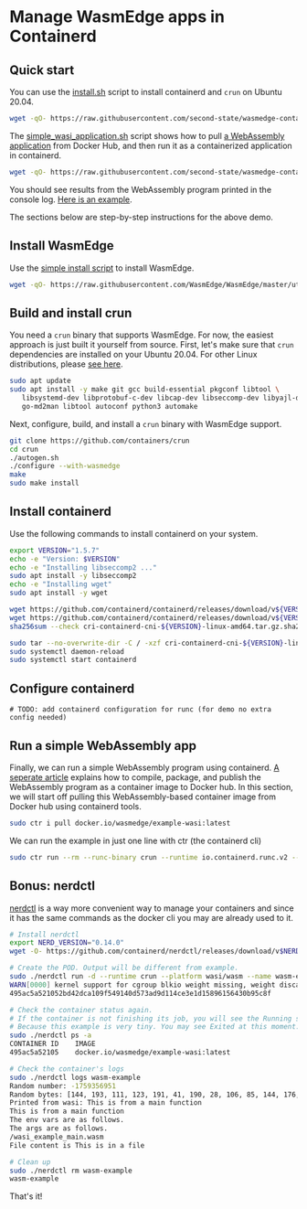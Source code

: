 # Manage WasmEdge apps in Containerd

## Quick start

You can use the [install.sh](install.sh) script to install containerd and `crun` on Ubuntu 20.04.

```bash
wget -qO- https://raw.githubusercontent.com/second-state/wasmedge-containers-examples/main/containerd/install.sh | bash
```

The [simple_wasi_application.sh](simple_wasi_application.sh) script shows how to pull [a WebAssembly application](../simple_wasi_app.md) from Docker Hub, and then run it as a containerized application in containerd.

```bash
wget -qO- https://raw.githubusercontent.com/second-state/wasmedge-containers-examples/main/containerd/simple_wasi_application.sh | bash
```

You should see results from the WebAssembly program printed in the console log. [Here is an example](https://github.com/second-state/wasmedge-containers-examples/runs/4321868699?check_suite_focus=true#step:4:63).

The sections below are step-by-step instructions for the above demo.

## Install WasmEdge

Use the [simple install script](https://github.com/WasmEdge/WasmEdge/blob/master/docs/install.md) to install WasmEdge.

```bash
wget -qO- https://raw.githubusercontent.com/WasmEdge/WasmEdge/master/utils/install.sh | bash -s -- -p /usr/local
```

## Build and install crun

You need a `crun` binary that supports WasmEdge. For now, the easiest approach is just built it yourself from source. First, let's make sure that `crun` dependencies are installed on your Ubuntu 20.04.
For other Linux distributions, please [see here](https://github.com/containers/crun#readme).

```bash
sudo apt update
sudo apt install -y make git gcc build-essential pkgconf libtool \
   libsystemd-dev libprotobuf-c-dev libcap-dev libseccomp-dev libyajl-dev \
   go-md2man libtool autoconf python3 automake
```

Next, configure, build, and install a `crun` binary with WasmEdge support.

```bash
git clone https://github.com/containers/crun
cd crun
./autogen.sh
./configure --with-wasmedge
make
sudo make install
```

## Install containerd

Use the following commands to install containerd on your system.

```bash
export VERSION="1.5.7"
echo -e "Version: $VERSION"
echo -e "Installing libseccomp2 ..."
sudo apt install -y libseccomp2
echo -e "Installing wget"
sudo apt install -y wget

wget https://github.com/containerd/containerd/releases/download/v${VERSION}/cri-containerd-cni-${VERSION}-linux-amd64.tar.gz
wget https://github.com/containerd/containerd/releases/download/v${VERSION}/cri-containerd-cni-${VERSION}-linux-amd64.tar.gz.sha256sum
sha256sum --check cri-containerd-cni-${VERSION}-linux-amd64.tar.gz.sha256sum

sudo tar --no-overwrite-dir -C / -xzf cri-containerd-cni-${VERSION}-linux-amd64.tar.gz
sudo systemctl daemon-reload
sudo systemctl start containerd
```

## Configure containerd

```
# TODO: add containerd configuration for runc (for demo no extra config needed)
```

## Run a simple WebAssembly app

Finally, we can run a simple WebAssembly program using containerd.
[A seperate article](../simple_wasi_app.md) explains how to compile, package, and publish the WebAssembly
program as a container image to Docker hub.
In this section, we will start off pulling this WebAssembly-based container
image from Docker hub using containerd tools.

```bash
sudo ctr i pull docker.io/wasmedge/example-wasi:latest
```

We can run the example in just one line with ctr (the containerd cli)

```bash
sudo ctr run --rm --runc-binary crun --runtime io.containerd.runc.v2 --platform wasi/wasm docker.io/wasmedge/example-wasi:latest wasm-example /wasi_example_main.wasm 50000000 Hello WasmEdge
```

## Bonus: nerdctl

[nerdctl](https://github.com/containerd/nerdctl) is a way more convenient way to manage your containers and since it has the same commands as the docker cli you may are already used to it.

```bash
# Install nerdctl
export NERD_VERSION="0.14.0"
wget -O- https://github.com/containerd/nerdctl/releases/download/v$NERD_VERSION/nerdctl-$NERD_VERSION-linux-amd64.tar.gz |tar xzf -

# Create the POD. Output will be different from example.
sudo ./nerdctl run -d --runtime crun --platform wasi/wasm --name wasm-example docker.io/wasmedge/example-wasi:latest
WARN[0000] kernel support for cgroup blkio weight missing, weight discarded
495ac5a521052bd42dca109f549140d573ad9d114ce3e1d15896156430b95c8f

# Check the container status again.
# If the container is not finishing its job, you will see the Running state
# Because this example is very tiny. You may see Exited at this moment.
sudo ./nerdctl ps -a
CONTAINER ID    IMAGE                                                     COMMAND                   CREATED          STATUS                      PORTS    NAMES
495ac5a52105    docker.io/wasmedge/example-wasi:latest                    "/wasi_example_main.…"    8 seconds ago    Exited (0) 8 seconds ago             wasm-example

# Check the container's logs
sudo ./nerdctl logs wasm-example
Random number: -1759356951
Random bytes: [144, 193, 111, 123, 191, 41, 190, 28, 106, 85, 144, 176, 206, 147, 231, 112, 197, 172, 128, 181, 175, 44, 229, 61, 142, 104, 50, 239, 52, 185, 180, 171, 178, 160, 179, 9, 43, 240, 129, 131, 10, 80, 101, 236, 20, 96, 55, 137, 224, 222, 254, 73, 160, 102, 189, 111, 58, 107, 144, 205, 119, 242, 196, 74, 230, 101, 81, 235, 149, 48, 93, 105, 73, 239, 120, 221, 74, 135, 103, 64, 248, 169, 98, 105, 5, 124, 91, 130, 155, 64, 234, 173, 209, 115, 70, 77, 149, 176, 242, 77, 149, 87, 114, 131, 185, 1, 21, 236, 107, 71, 98, 92, 234, 19, 27, 88, 246, 58, 94, 183, 131, 191, 112, 29, 61, 140, 48, 95]
Printed from wasi: This is from a main function
This is from a main function
The env vars are as follows.
The args are as follows.
/wasi_example_main.wasm
File content is This is in a file

# Clean up
sudo ./nerdctl rm wasm-example
wasm-example
```

That's it!
